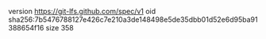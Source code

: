version https://git-lfs.github.com/spec/v1
oid sha256:7b5476788127e426c7e210a3de148498e5de35dbb01d52e6d95ba91388654f16
size 358
